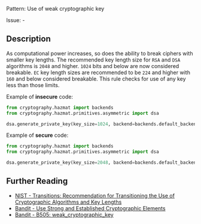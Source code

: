 Pattern: Use of weak cryptographic key

Issue: -

## Description

As computational power increases, so does the ability to break ciphers with
smaller key lengths. The recommended key length size for `RSA` and `DSA`
algorithms is `2048` and higher. `1024` bits and below are now considered
breakable. `EC` key length sizes are recommended to be `224` and higher with `160`
and below considered breakable. This rule checks for use of any key
less than those limits.


Example of **insecure** code:

```python
from cryptography.hazmat import backends
from cryptography.hazmat.primitives.asymmetric import dsa

dsa.generate_private_key(key_size=1024, backend=backends.default_backend())
```

Example of **secure** code:

```python
from cryptography.hazmat import backends
from cryptography.hazmat.primitives.asymmetric import dsa

dsa.generate_private_key(key_size=2048, backend=backends.default_backend())
```

## Further Reading

* [NIST - Transitions: Recommendation for Transitioning the Use of Cryptographic Algorithms and Key Lengths](http://nvlpubs.nist.gov/nistpubs/Legacy/SP/nistspecialpublication800-131a.pdf)
* [Bandit - Use Strong and Established Cryptographic Elements](https://security.openstack.org/guidelines/dg_strong-crypto.html)
* [Bandit - B505: weak_cryptographic_key](https://bandit.readthedocs.io/en/1.7.4/plugins/b505_weak_cryptographic_key.html)
